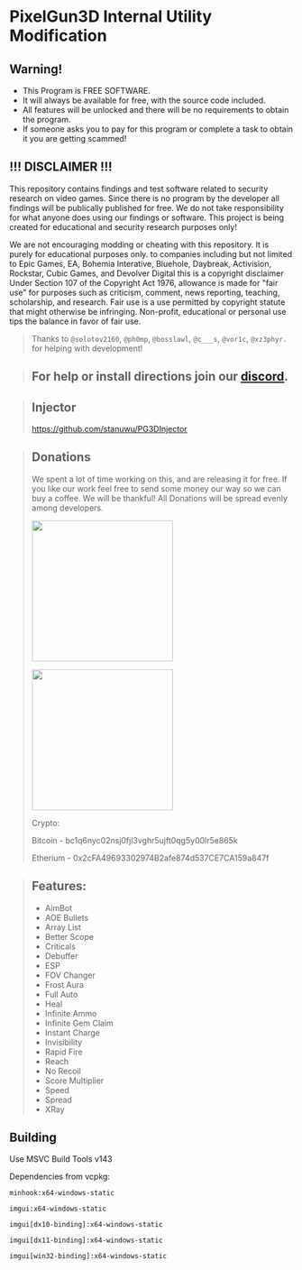 ﻿# PixelGun3D Internal Utility Modification

## Warning!
- This Program is FREE SOFTWARE.
- It will always be available for free, with the source code included.
- All features will be unlocked and there will be no requirements to obtain the program.
- If someone asks you to pay for this program or complete a task to obtain it you are getting scammed!

## !!! DISCLAIMER !!!  
This repository contains findings and test software related to security research on video games. Since there is no program by the developer all findings will be publically published for free. We do not take responsibility for what anyone does using our findings or software. This project is being created for educational and security research purposes only!

We are not encouraging modding or cheating with this repository. It is purely for educational purposes only. to companies including but not limited to Epic Games, EA, Bohemia Interative, Bluehole, Daybreak, Activision, Rockstar, Cubic Games, and Devolver Digital this is a copyright disclaimer Under Section 107 of the Copyright Act 1976, allowance is made for "fair use" for purposes such as criticism, comment, news reporting, teaching, scholarship, and research. Fair use is a use permitted by copyright statute that might otherwise be infringing. Non-profit, educational or personal use tips the balance in favor of fair use.

> Thanks to `@solotov2160`, `@ph0mp`, `@bosslawl`, `@c___s`, `@vor1c`, `@xz3phyr.` for helping with development!

> ## For help or install directions join our [discord](https://discord.gg/wR8rqUUS2d).

> ## Injector
> https://github.com/stanuwu/PG3DInjector

> ## Donations
> We spent a lot of time working on this, and are releasing it for free.
> If you like our work feel free to send some money our way so we can buy a coffee.
> We will be thankful! All Donations will be spread evenly among developers.
>
> [<img src="https://raw.githubusercontent.com/aha999/DonateButtons/master/Paypal.png" width="250">](https://www.paypal.com/ncp/payment/M3V7Q3Q295AHW)
>
> [<img src="https://raw.githubusercontent.com/gregoiresgt/payment-icons/master/Assets/Payment/Stripe/Stripe-card-dark@2x.png" width="250">](https://donate.stripe.com/dR63fk8ys7OF1k4eUU)
>
> Crypto:
>
> Bitcoin - bc1q6nyc02nsj0fjl3vghr5ujft0qg5y00lr5e865k
>
> Etherium - 0x2cFA49693302974B2afe874d537CE7CA159a847f

> ## Features:
> - AimBot
> - AOE Bullets
> - Array List
> - Better Scope
> - Criticals
> - Debuffer
> - ESP
> - FOV Changer
> - Frost Aura
> - Full Auto
> - Heal
> - Infinite Ammo
> - Infinite Gem Claim
> - Instant Charge
> - Invisibility
> - Rapid Fire
> - Reach
> - No Recoil
> - Score Multiplier
> - Speed
> - Spread
> - XRay

## Building
Use MSVC Build Tools v143

Dependencies from vcpkg:

`minhook:x64-windows-static`

`imgui:x64-windows-static`

`imgui[dx10-binding]:x64-windows-static`

`imgui[dx11-binding]:x64-windows-static`

`imgui[win32-binding]:x64-windows-static`
